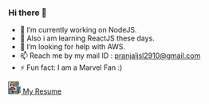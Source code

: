 ### Hi there 👋






- 🔭 I’m currently working on NodeJS.
- 🌱 Also i am learning ReactJS these days.
- 🤔 I’m looking for help with AWS.
- 📫 Reach me by my mail ID : pranjaljsl2910@gmail.com 
- ⚡ Fun fact: I am a Marvel Fan :)



<a href="https://github.com/Pranjal-Jayaswal/Pranjal-Jayaswal/blob/master/CV__Pranjal%20Jayaswal.pdf">
<img src="https://github.com/Pranjal-Jayaswal/Pranjal-Jayaswal/blob/master/resume.png" alt="Resume Icon" width="25" height="25">     My Resume</a>
